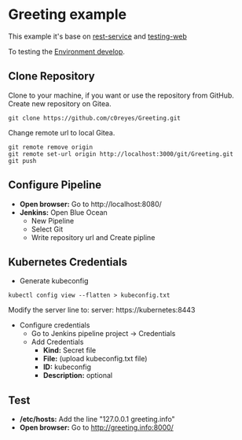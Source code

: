# Greeting example

This example it's base on [rest-service](https://spring.io/guides/gs/rest-service/) and [testing-web](https://spring.io/guides/gs/testing-web/)

To testing the [Environment develop](https://github.com/c0reyes/envdev).

## Clone Repository

Clone to your machine, if you want or use the repository from GitHub. Create new repository on Gitea.

```
git clone https://github.com/c0reyes/Greeting.git
```

Change remote url to local Gitea.

```
git remote remove origin
git remote set-url origin http://localhost:3000/git/Greeting.git
git push
```

## Configure Pipeline

- **Open browser:** Go to http://localhost:8080/
- **Jenkins:** Open Blue Ocean
    - New Pipeline
    - Select Git
    - Write repository url and Create pipline

## Kubernetes Credentials

- Generate kubeconfig

```
kubectl config view --flatten > kubeconfig.txt
```
Modify the server line to: server: https://kubernetes:8443

- Configure credentials
    - Go to Jenkins pipeline project -> Credentials
    - Add Credentials
        - **Kind:** Secret file
        - **File:** (upload kubeconfig.txt file)
        - **ID:** kubeconfig
        - **Description:** optional

## Test

- **/etc/hosts:** Add the line "127.0.0.1 greeting.info"
- **Open browser:** Go to http://greeting.info:8000/
